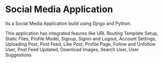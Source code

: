 <h1>Social Media Application</h1>
<p>Its a Social Media Application build using Djngo and Python.</p>
<p>This application has integrated feaures like URL Routing
Template Setup, Static Files, Profile Model, Signup, Signin and Logout, Account Settings, Uploading Post, Post Feed, Like Post, Profile Page, Follow and Unfollow User, Post Feed Updated, Download Images, Search User, User Suggestions</p>
